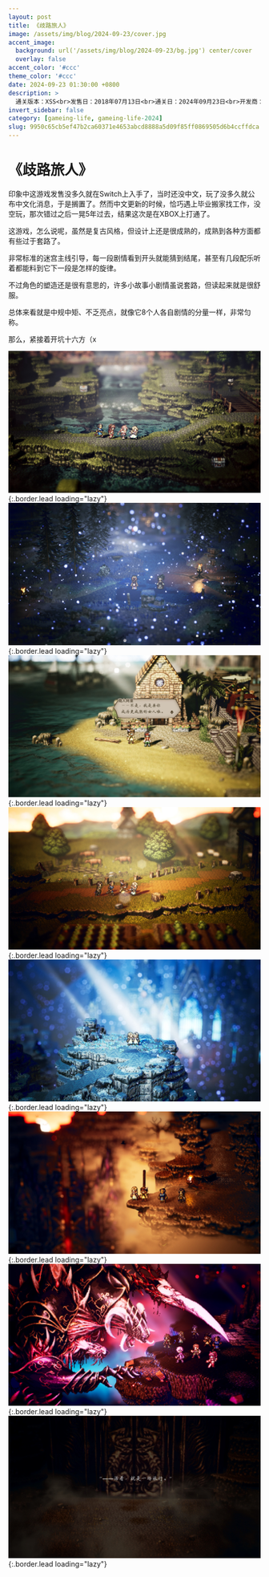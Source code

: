 ```yaml
---
layout: post
title: 《歧路旅人》
image: /assets/img/blog/2024-09-23/cover.jpg
accent_image: 
  background: url('/assets/img/blog/2024-09-23/bg.jpg') center/cover
  overlay: false
accent_color: '#ccc'
theme_color: '#ccc'
date: 2024-09-23 01:30:00 +0800
description: >
  通关版本：XSS<br>发售日：2018年07月13日<br>通关日：2024年09月23日<br>开发商：SQUARE ENIX<br>发行商：SQUARE ENIX
invert_sidebar: false
category: [gameing-life, gameing-life-2024]
slug: 9950c65cb5ef47b2ca60371e4653abcd8888a5d09f85ff0869505d6b4ccffdca
---
```


# 《歧路旅人》

印象中这游戏发售没多久就在Switch上入手了，当时还没中文，玩了没多久就公布中文化消息，于是搁置了。然而中文更新的时候，恰巧遇上毕业搬家找工作，没空玩，那次错过之后一晃5年过去，结果这次是在XBOX上打通了。

这游戏，怎么说呢，虽然是复古风格，但设计上还是很成熟的，成熟到各种方面都有些过于套路了。

非常标准的迷宫主线引导，每一段剧情看到开头就能猜到结尾，甚至有几段配乐听着都能料到它下一段是怎样的旋律。

不过角色的塑造还是很有意思的，许多小故事小剧情虽说套路，但读起来就是很舒服。

总体来看就是中规中矩、不乏亮点，就像它8个人各自剧情的分量一样，非常匀称。

那么，紧接着开坑十六方（x

![](/assets/img/blog/2024-09-23/1.jpg){:.border.lead loading="lazy"}
![](/assets/img/blog/2024-09-23/2.jpg){:.border.lead loading="lazy"}
![](/assets/img/blog/2024-09-23/3.jpg){:.border.lead loading="lazy"}
![](/assets/img/blog/2024-09-23/4.jpg){:.border.lead loading="lazy"}
![](/assets/img/blog/2024-09-23/5.jpg){:.border.lead loading="lazy"}
![](/assets/img/blog/2024-09-23/6.jpg){:.border.lead loading="lazy"}
![](/assets/img/blog/2024-09-23/7.jpg){:.border.lead loading="lazy"}
![](/assets/img/blog/2024-09-23/8.jpg){:.border.lead loading="lazy"}
